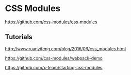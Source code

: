 # CSS Modules

https://github.com/css-modules/css-modules

## Tutorials

http://www.ruanyifeng.com/blog/2016/06/css_modules.html

https://github.com/css-modules/webpack-demo

https://github.com/x-team/starting-css-modules